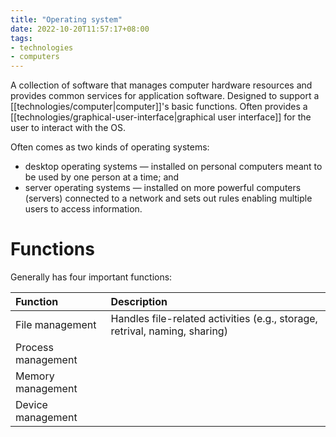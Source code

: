 ```yaml
---
title: "Operating system"
date: 2022-10-20T11:57:17+08:00
tags:
- technologies
- computers
---
```


A collection of software that manages computer hardware resources and provides common services for application software. Designed to support a [[technologies/computer|computer]]'s basic functions. Often provides a [[technologies/graphical-user-interface|graphical user interface]] for the user to interact with the OS.

Often comes as two kinds of operating systems:
- desktop operating systems — installed on personal computers meant to be used by one person at a time; and
- server operating systems — installed on more powerful computers (servers) connected to a network and sets out rules enabling multiple users to access information.

# Functions

Generally has four important functions:

| Function | Description |
|:-|:-|
| File management | Handles file-related activities (e.g., storage, retrival, naming, sharing) |
| Process management | |
| Memory management | |
| Device management | |
